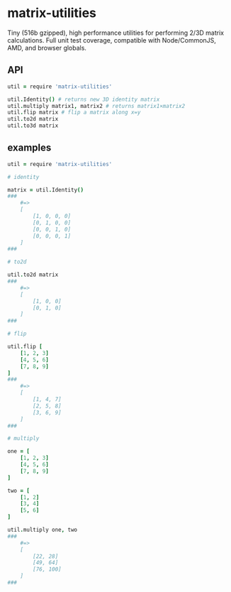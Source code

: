 # matrix-utilities

Tiny (516b gzipped), high performance utilities for performing 2/3D matrix calculations. Full unit test coverage, compatible with Node/CommonJS, AMD, and browser globals.

## API

```coffee
util = require 'matrix-utilities'

util.Identity() # returns new 3D identity matrix
util.multiply matrix1, matrix2 # returns matrix1×matrix2
util.flip matrix # flip a matrix along x=y
util.to2d matrix
util.to3d matrix
```

## examples

```coffee
util = require 'matrix-utilities'

# identity

matrix = util.Identity()
###
	#=>
	[
		[1, 0, 0, 0]
		[0, 1, 0, 0]
		[0, 0, 1, 0]
		[0, 0, 0, 1]
	]
###

# to2d

util.to2d matrix
###
	#=>
	[
		[1, 0, 0]
		[0, 1, 0]
	]
###

# flip

util.flip [
	[1, 2, 3]
	[4, 5, 6]
	[7, 8, 9]
]
###
	#=>
	[
		[1, 4, 7]
		[2, 5, 8]
		[3, 6, 9]
	]
###

# multiply

one = [
	[1, 2, 3]
	[4, 5, 6]
	[7, 8, 9]
]

two = [
	[1, 2]
	[3, 4]
	[5, 6]
]

util.multiply one, two
###
	#=>
	[
		[22, 28]
		[49, 64]
		[76, 100]
	]
###
```